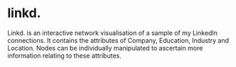# linkd.
Linkd. is an interactive network visualisation of a sample of my LinkedIn connections. It contains the attributes of Company, Education, Industry and Location. Nodes can be individually manipulated to ascertain more information relating to these attributes.

